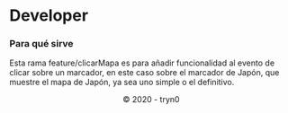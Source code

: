 # Developer

### Para qué sirve
Esta rama feature/clicarMapa es para añadir funcionalidad al evento de clicar sobre un marcador, en este caso sobre el marcador de Japón, que muestre el mapa de Japón, ya sea uno simple o el definitivo.

<p align="center">&copy; 2020 - tryn0</p>